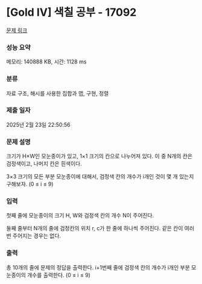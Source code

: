 # [Gold IV] 색칠 공부 - 17092 

[문제 링크](https://www.acmicpc.net/problem/17092) 

### 성능 요약

메모리: 140888 KB, 시간: 1128 ms

### 분류

자료 구조, 해시를 사용한 집합과 맵, 구현, 정렬

### 제출 일자

2025년 2월 23일 22:50:56

### 문제 설명

<p>크기가 H×W인 모눈종이가 있고, 1×1 크기의 칸으로 나누어져 있다. 이 중 N개의 칸은 검정색이고, 나머지 칸은 흰색이다.</p>

<p>3×3 크기의 모든 부분 모눈종이에 대해서, 검정색 칸의 개수가 i개인 것이 몇 개 있는지 구해보자. (0 ≤ i ≤ 9)</p>

### 입력 

 <p>첫째 줄에 모눈종이의 크기 H, W와 검정색 칸의 개수 N이 주어진다.</p>

<p>둘째 줄부터 N개의 줄에 검정칸의 위치 r, c가 한 줄에 하나씩 주어진다. 같은 칸이 여러 번 주어지는 경우는 없다.</p>

### 출력 

 <p>총 10개의 줄에 문제의 정답을 출력한다. i+1번째 줄에 검정색 칸의 개수가 i개인 부분 모눈종이의 개수를 출력한다. (0 ≤ i ≤ 9)</p>

